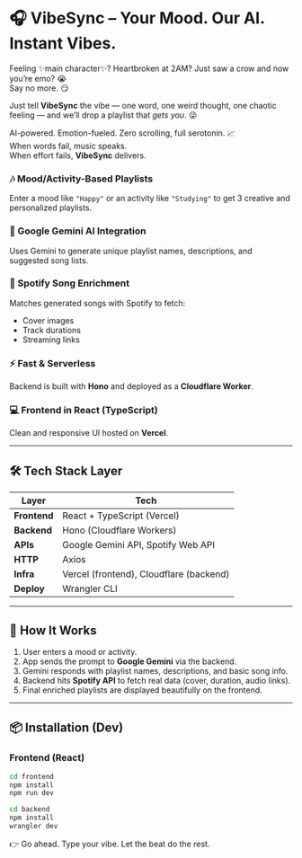 
# 🎧 VibeSync – Your Mood. Our AI. Instant Vibes.

Feeling ✨main character✨? Heartbroken at 2AM? Just saw a crow and now you’re emo? 😭  
Say no more. 😏  

Just tell **VibeSync** the vibe — one word, one weird thought, one chaotic feeling — and we’ll drop a playlist that *gets you*. 😜

AI-powered. Emotion-fueled. Zero scrolling, full serotonin. 📈  
When words fail, music speaks.  
When effort fails, **VibeSync** delivers.

### 🎶 Mood/Activity-Based Playlists  
Enter a mood like `"Happy"` or an activity like `"Studying"` to get 3 creative and personalized playlists.

### 🧠 Google Gemini AI Integration  
Uses Gemini to generate unique playlist names, descriptions, and suggested song lists.

### 📀 Spotify Song Enrichment  
Matches generated songs with Spotify to fetch:
- Cover images  
- Track durations  
- Streaming links  

### ⚡ Fast & Serverless  
Backend is built with **Hono** and deployed as a **Cloudflare Worker**.

### 💻 Frontend in React (TypeScript)  
Clean and responsive UI hosted on **Vercel**.

---

## 🛠️ Tech Stack Layer

| Layer        | Tech |
|--------------|------|
| **Frontend** | React + TypeScript (Vercel) |
| **Backend**  | Hono (Cloudflare Workers) |
| **APIs**     | Google Gemini API, Spotify Web API |
| **HTTP**     | Axios |
| **Infra**    | Vercel (frontend), Cloudflare (backend) |
| **Deploy**   | Wrangler CLI |

---

## 🚀 How It Works

1. User enters a mood or activity.  
2. App sends the prompt to **Google Gemini** via the backend.  
3. Gemini responds with playlist names, descriptions, and basic song info.  
4. Backend hits **Spotify API** to fetch real data (cover, duration, audio links).  
5. Final enriched playlists are displayed beautifully on the frontend.

---

## 📦 Installation (Dev)

### Frontend (React)
```bash
cd frontend
npm install
npm run dev

cd backend
npm install
wrangler dev
```

👉 Go ahead. Type your vibe. Let the beat do the rest.

